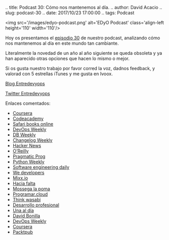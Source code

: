 .. title: Podcast 30: Cómo nos mantenemos al día.
.. author: David Acacio
.. slug: podcast-30
.. date: 2017/10/23 17:00:00
.. tags: Podcast


<img src='/images/edyo-podcast.png' alt='EDyO Podcast' class='align-left height='110' width='110'/>

Hoy os presentamos el [episodio 30](http://podcast.edyo.es/podcast/edyo-30.mp3) de nuestro podcast, analizando cómo nos mantenemos al día en este mundo tan cambiante. 

Literalmente la novedad de un año al año siguiente se queda obsoleta y ya han aparecido otras opciones que hacen lo mismo o mejor.

Si os gusta nuestro trabajo por favor corred la voz, dadnos feedback, y valorad con 5 estrellas iTunes y me gusta en Ivoox.


[Blog Entredevyops](http://www.entredevyops.es)

[Twitter Entredevyops](https://twitter.com/EntreDevYOps)

<!-- TEASER_END -->

Enlaces comentados:

 * [Coursera](https://www.coursera.org/)
 * [Codeacademy](https://www.codecademy.com/)
 * [Safari books online](https://www.safaribooksonline.com/)
 * [DevOps Weekly](http://www.devopsweekly.com/)
 * [DB Weekly](https://dbweekly.com/)
 * [Changelog Weekly](https://changelog.com/weekly)
 * [Hacker News](https://thehackernews.com/)
 * [O’Reilly](https://www.oreilly.com/)
 * [Pragmatic Prog](https://pragprog.com/)
 * [Python Weekly](https://www.pythonweekly.com/)
 * [Software engineering daily](https://softwareengineeringdaily.com/)
 * [We developers](http://wedevelopers.com/)
 * [Mixx.io](https://mixx.io/)
 * [Hacia falta](https://haciafalta.com/)
 * [Mossega la poma](https://mossegalapoma.cat/)
 * [Programar.cloud](https://programar.cloud/)
 * [Think wasabi](http://thinkwasabi.com/)
 * [Desarrollo profesional](https://pantaloni.es/category/podcast/)
 * [Una al día](http://unaaldia.hispasec.com/)
 * [David Bonilla](http://bonillaware.us2.list-manage.com/)
 * [DevOps Weekly](http://www.devopsweekly.com/)
 * [Coursera](https://www.coursera.org/)
 * [Packtpub](https://www.packtpub.com/packt/offers/free-learning)
